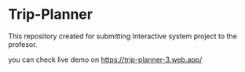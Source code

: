 # Trip-Planner
This repository created for submitting Interactive system project to the profesor. 

you can check live demo on https://trip-planner-3.web.app/ 
